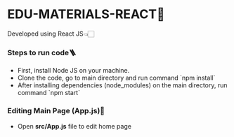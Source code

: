 # EDU-MATERIALS-REACT📄
Developed using React JS👈🏻
<h3>Steps to run code🪜</h3>
<ul>
  <li>First, install Node JS on your machine.</li>
  <li>Clone the code, go to main directory and run command `npm install` </li>
  <li>After installing dependencies (node_modules) on the main directory, run command `npm start` </li>
</ul>

<h3>Editing Main Page (App.js)🚀</h3>
<ul>
  <li>Open <b>src/App.js</b> file to edit home page</li>
</ul>
